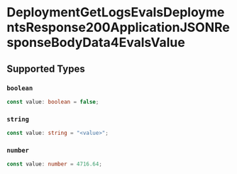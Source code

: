 # DeploymentGetLogsEvalsDeploymentsResponse200ApplicationJSONResponseBodyData4EvalsValue


## Supported Types

### `boolean`

```typescript
const value: boolean = false;
```

### `string`

```typescript
const value: string = "<value>";
```

### `number`

```typescript
const value: number = 4716.64;
```

